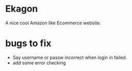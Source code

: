 # Ekagon

A nice cool Amazon like Ecommerce website.


# bugs to fix

- Say username or passw incorrect when login in failed.
- add some error checking
